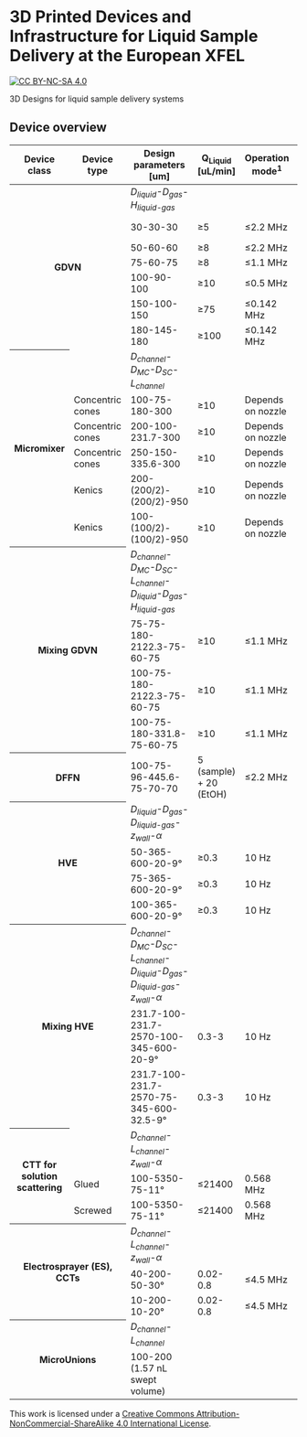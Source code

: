 # 3D Printed Devices and Infrastructure for Liquid Sample Delivery at the European XFEL
[![CC BY-NC-SA 4.0][cc-by-nc-sa-shield]][cc-by-nc-sa]

3D Designs for liquid sample delivery systems



## Device overview

<table>
    <thead>  
        <tr>
		<th>Device class</th>
		<th>Device type</th>
		<th>Design parameters</br>[um]</th>
		<th>Q<sub>Liquid</sub></br>[uL/min]</th>
		<th>Operation mode<sup>1</sup></th>
		<th>Design name</th>
        </tr>
    </thead>
    <tbody>
        <tr>
          <th colspan = 2 rowspan = 7>GDVN</th>
          <td><i>D<sub>liquid</sub>-D<sub>gas</sub>-H<sub>liquid-gas</sub></i></td>
          <td></td>
	  <td></td>
	  <td></td>
        </tr>
	<tr>
          <td>30-30-30</td>
          <td>≥5</td>
	  <td>≤2.2 MHz</td>
	  <td><a href="../main/GDVN/JKMH_5/" title="JKMH_5">JKMH_5</a>, <a href="../main/GDVN/MVED_F/" title="MVED_F">MVED_F</a></td>
	</tr>
	<tr>
          <td>50-60-60</td>
          <td>≥8</td>
	  <td>≤2.2 MHz</td>
	  <td><a href="../main/GDVN/JKMH_6/" title="JKMH_6">JKMH_6</a></td>	  
        </tr>
	<tr>
          <td>75-60-75</td>
          <td>≥8</td>
	  <td>≤1.1 MHz</td>
	  <td><a href="../main/GDVN/MVED_B/" title="MVED_B">MVED_B</a></td>	  
        </tr>
	<tr>
          <td>100-90-100</td>
          <td>≥10</td>
	  <td>≤0.5 MHz</td>
	  <td><a href="../main/GDVN/MVED_C/" title="MVED_C">MVED_C</a></td>	  
        </tr>
	<tr>
          <td>150-100-150</td>
          <td>≥75</td>
	  <td>≤0.142 MHz</td>
	  <td><a href="../main/GDVN/MVED_D/" title="MVED_D">MVED_D</a></td>	  
        </tr>
	<tr>
          <td>180-145-180</td>
          <td>≥100</td>
	  <td>≤0.142 MHz</td>
	  <td><a href="../main/GDVN/MVED_E/" title="MVED_E">MVED_E</a></td>	  
        </tr>
	<tr>
          <th colspan = 1 rowspan = 6>Micromixer</th>
	  <td></td>
          <td><i>D<sub>channel</sub>-D<sub>MC</sub>-D<sub>SC</sub>-L<sub>channel</sub></i></td>
          <td></td>
	  <td></td>
	  <td></td>
        </tr>
	<tr>
	  <td>Concentric cones</td>
          <td>100-75-180-300</td>
          <td>≥10</td>
	  <td>Depends on nozzle</td>
	  <td><a href="../main/Micromixer/MVED_Y/" title="MVED_Y">MVED_Y</a></td>	  
        </tr>
	<tr>
	  <td>Concentric cones</td>
          <td>200-100-231.7-300</td>
          <td>≥10</td>
	  <td>Depends on nozzle</td>
	  <td><a href="../main/Micromixer/MVED_Z/" title="MVED_Z">MVED_Z</a></td>	  
        </tr>
	<tr>
	  <td>Concentric cones</td>
          <td>250-150-335.6-300</td>
          <td>≥10</td>
	  <td>Depends on nozzle</td>
	  <td><a href="../main/Micromixer/MVED_U/" title="MVED_U">MVED_U</a></td>	  
        </tr>
	<tr>
	  <td>Kenics</td>
          <td>200-(200/2)-(200/2)-950</td>
          <td>≥10</td>
	  <td>Depends on nozzle</td>
	  <td><a href="../main/Micromixer/JKMH_10/" title="JKMH_10_5">JKMH_10</a></td>	  
        </tr>
	<tr>
	  <td>Kenics</td>
          <td>100-(100/2)-(100/2)-950</td>
          <td>≥10</td>
	  <td>Depends on nozzle</td>
	  <td><a href="../main/Micromixer/JKMH_10H/" title="JKMH_10H">JKMH_10H</a></td>	  
        </tr>
	<tr>
          <th colspan = 2 rowspan = 4>Mixing GDVN</th>
          <td><i>D<sub>channel</sub>-D<sub>MC</sub>-D<sub>SC</sub>-L<sub>channel</sub>-D<sub>liquid</sub>-D<sub>gas</sub>-H<sub>liquid-gas</i></td>
          <td></td>
	  <td></td>
	  <td></td>
        </tr>
	<tr>
          <td>75-75-180-2122.3-75-60-75</td>
          <td>≥10</td>
	  <td>≤1.1 MHz</td>
	  <td><a href="../main/MixingGDVN/MVED_R/" title="MVED_R">MVED_R</a></td>	  
        </tr>
	<tr>
          <td>100-75-180-2122.3-75-60-75</td>
          <td>≥10</td>
	  <td>≤1.1 MHz</td>
	  <td><a href="../main/MixingGDVN/MVED_S/" title="MVED_S">MVED_S</a></td>	  
        </tr>
	<tr>
          <td>100-75-180-331.8-75-60-75</td>
          <td>≥10</td>
	  <td>≤1.1 MHz</td>
	  <td><a href="../main/MixingGDVN/MVED_V/" title="MVED_V">MVED_V</a></td>	  
        </tr>
	<tr>
          <th colspan = 2 rowspan = 1>DFFN</th>
	  <td>100-75-96-445.6-75-70-70</td>
          <td>5 <br>(sample)<br> + 20 <br>(EtOH)</td>
	  <td>≤2.2 MHz</td>
	  <td><a href="../main/DFFN/JKMH_8/" title="JKMH_8">JKMH_8</a></td>	 
	</tr>
        <tr>
          <th colspan = 2 rowspan = 4>HVE</th>
          <td><i>D<sub>liquid</sub>-D<sub>gas</sub>-D<sub>liquid-gas</sub>-z<sub>wall</sub>-α</i></td>
          <td></td>
	  <td></td>
	  <td></td>
        </tr>
	<tr>
          <td>50-365-600-20-9°</td>
          <td>≥0.3</td>
	  <td>10 Hz</td>
	  <td><a href="../main/HVE/MV_K/" title="MV_K">MV_K</a></td>	 
        </tr>
	<tr>
          <td>75-365-600-20-9°</td>
          <td>≥0.3</td>
	  <td>10 Hz</td>
	  <td><a href="../main/HVE/MV_L/" title="MV_L">MV_L</a></td>	 
        </tr>
	<tr>
          <td>100-365-600-20-9°</td>
          <td>≥0.3</td>
	  <td>10 Hz</td>
	  <td><a href="../main/HVE/MV_T/" title="MV_T">MV_T</a></td>	 
        </tr>
	<tr>
          <th colspan = 2 rowspan = 3>Mixing HVE</th>
          <td><i>D<sub>channel</sub>-D<sub>MC</sub>-D<sub>SC</sub>-L<sub>channel</sub>-D<sub>liquid</sub>-D<sub>gas</sub>-D<sub>liquid-gas</sub>-z<sub>wall</sub>-α</i></td>
	  <td></td>
		  <td></td>
		  <td></td>
        </tr>
        <tr>
          <td>231.7-100-231.7-2570-100-345-600-20-9°</td>
          <td>0.3-3</td>
	  <td>10 Hz</td>
	  <td><a href="../main/MixingHVE/MV_I/" title="MV_I">MV_I</a></td>	 
        </tr>
    	<tr>
          <td>231.7-100-231.7-2570-75-345-600-32.5-9°</td>
          <td>0.3-3</td>
	  <td>10 Hz</td>
	  <td><a href="../main/MixingHVE/MV_J/" title="MV_J">MV_J</a></td>	 
        </tr>
	<tr>
          <th colspan = 1 rowspan = 3>CTT for solution scattering</th>
	  <td></td>
          <td><i>D<sub>channel</sub>-L<sub>channel</sub>-z<sub>wall</sub>-α</i></td>
          <td></td>
		  <td></td>
		  <td></td>
        </tr>
	<tr>
	  <td>Glued</td>
          <td>100-5350-75-11°</td>
          <td>≤21400</td>
		  <td>0.568 MHz</td>
		  <td><a href="../main/CTT/P/" title="MV_P">MV_P</a></td>	 
        </tr>
	<tr>
	  <td>Screwed</td>
          <td>100-5350-75-11°</td>
          <td>≤21400</td>
		  <td>0.568 MHz</td>
		  <td><a href="../main/CTT/O/" title="MV_O">MV_O</a></td>	 
        </tr>
	<tr>
          <th colspan = 2 rowspan = 3>Electrosprayer (ES), CCTs</th>
          <td><i>D<sub>channel</sub>-L<sub>channel</sub>-z<sub>wall</sub>-α</i></td>
          <td></td>
		  <td></td>
		  <td></td>
        </tr>
	    <tr>
          <td>40-200-50-30°</td>
          <td>0.02-0.8</td>
		  <td>≤4.5 MHz</td>
		  <td><a href="../main/ES/W/" title="MV_W">MV_W</a></td>	 
        </tr>
	    <tr>
          <td>10-200-10-20°</td>
          <td>0.02-0.8</td>
		  <td>≤4.5 MHz</td>
		  <td><a href="../main/ES/X/" title="MV_X">MV_X</a></td>	 
        </tr>
	<tr>
          <th colspan = 2 rowspan = 2>MicroUnions</th>
          <td><i>D<sub>channel</sub>-L<sub>channel</sub></i></td>
          <td></td>
		  <td></td>
		  <td></td>
        </tr>
	</tr>
	    <tr>
          <td>100-200 (1.57 nL swept volume)</td>
          <td></td>
		  <td></td>
		  <td><a href="../main/Misc/MicroUnion/MV_M/" title="MV_M">MV_M</a></td>	 
        </tr>
    </tbody>
</table>

This work is licensed under a [Creative Commons Attribution-NonCommercial-ShareAlike 4.0 International License][cc-by-nc-sa].

[cc-by-nc-sa]: http://creativecommons.org/licenses/by-nc-sa/4.0/
[cc-by-nc-sa-image]: https://licensebuttons.net/l/by-nc-sa/4.0/88x31.png
[cc-by-nc-sa-shield]: https://img.shields.io/badge/License-CC%20BY--NC--SA%204.0-lightgrey.svg
